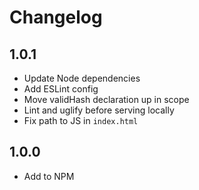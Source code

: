 # Changelog

## 1.0.1

- Update Node dependencies
- Add ESLint config
- Move validHash declaration up in scope
- Lint and uglify before serving locally
- Fix path to JS in `index.html`

## 1.0.0

- Add to NPM
